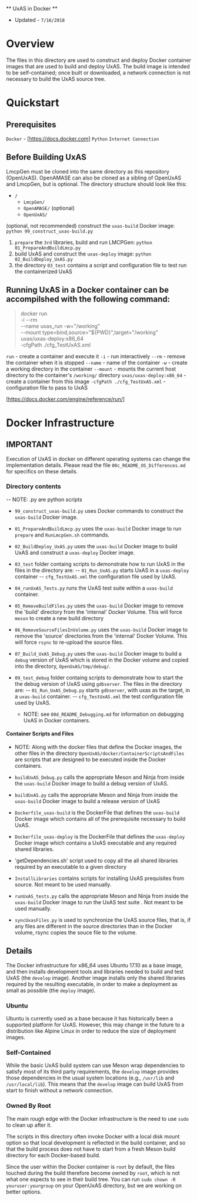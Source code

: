 ** UxAS in Docker **
* Updated - `7/16/2018`


# Overview
The files in this directory are used to construct and deploy Docker
container images that are used to build and deploy UxAS. The build 
image is intended to be self-contained; once built or downloaded, a 
network connection is not necessary to build the UxAS source tree.

# Quickstart

## Prerequisites
`Docker` - [https://docs.docker.com]
`Python`
`Internet Connection`

## Before Building UxAS
LmcpGen must be cloned into the same directory as this repository
(OpenUxAS). OpenAMASE can also be cloned as a sibling of OpenUxAS and
LmcpGen, but is optional. The directory structure should look like this:

* `/`
  * `LmcpGen/`
  * `OpenAMASE/` (optional)
  * `OpenUxAS/`

(optional, not recommended) construct the `uxas-build` Docker image:
	`python 99_construct_uxas-build.py`

1) `prepare` the `3rd` libraries, build and run LMCPGen:
	`python 01_PrepareAndBuildLmcp.py`
2) build UxAS and construct the `uxas-deploy` image:
	`python 02_BuildDeploy_UxAS.py`
3) the directory `03_test` contains a script and configuration file to test run the containerized UxAS

## Running UxAS in a Docker container can be accompilshed with the following command:
>docker run \
>  -i --rm \
>  --name uxas_run -w="/working" \
>  --mount type=bind,source="${PWD}",target="/working"\
>  uxas/uxas-deploy:x86_64 \
>  -cfgPath ./cfg_TestUxAS.xml

`run` - create a container and execute it
`-i` - run interactively
`--rm` - remove the container when it is stopped
`--name` - name of the container
`-w` - create a working directory in the container
`--mount` - mounts the current host directory to the container's `/working/` directory
`uxas/uxas-deploy:x86_64` - create a container from this image
`-cfgPath ./cfg_TestUxAS.xml` - configuration file to pass to UxAS

[https://docs.docker.com/engine/reference/run/]


# Docker Infrastructure

## IMPORTANT
Execution of UxAS in docker on different operating systems can change
the implementation details. Please read the file `00c_README_OS_Differences.md`
for specifics on these details.


### Directory contents
  -- NOTE: .py are python scripts

- `99_construct_uxas-build.py` uses Docker commands to construct the
  `uxas-build` Docker image.

- `01_PrepareAndBuildLmcp.py` uses the `uxas-build` Docker image
  to run `prepare` and `RunLmcpGen.sh` commands.

- `02_BuildDeploy_UxAS.py` uses the `uxas-build` Docker image
  to build UxAS and construct a `uxas-deploy` Docker image.

- `03_test` folder containg scripts to demonstrate how to run UxAS in
  the files in the directory are:
  	-- `01_Run_UxAS.py` starts UxAS in a `uxas-deploy` container 
   	-- `cfg_TestUxAS.xml` the configuration file used by UxAS.

- `04_runUxAS_Tests.py` runs the UxAS test suite within a `uxas-build`
  container.

- `05_RemoveBuildFiles.py` uses the `uxas-build` Docker image
  to remove the 'build' directory from the 'internal' Docker Volume.
  This will force `meson` to create a new build directory

- `06_RemoveSourceFilesInVolume.py`  uses the `uxas-build` Docker image
  to remove the 'source' directories from the 'internal' Docker Volume.
  This will force `rsync` to re-upload the source files.

- `07_Build_UxAS_Debug.py`  uses the `uxas-build` Docker image
  to build a `debug` version of UxAS which is stored in the Docker volume
  and copied into the directory, `OpenUxAS/tmp/debug/`.

- `09_test_debug` folder containg scripts to demonstrate how to start the
  the debug version of UxAS using `gdbserver`. The files in the directory
  are:
  	-- `01_Run_UxAS_Debug.py` starts `gdbserver`, with uxas as the target,
    in a `uxas-build` container. 
   	-- `cfg_TestUxAS.xml` the test configuration file used by UxAS.
  * NOTE: see `00d_README_Debugging.md` for information on debugging UxAS 
    in Docker containers.    


#### Container Scripts and Files
* NOTE: Along with the docker files that define the Docker images, the other 
files in the directory `OpenUxAS/docker/ContainerScriptsAndFiles` are scripts
that are designed to be executed inside the Docker containers.

- `buildUxAS_Debug.py` calls the appropriate Meson and Ninja from inside the
  `uxas-build` Docker image to build a debug version of UxAS.

- `buildUxAS.py` calls the appropriate Meson and Ninja from inside the
  `uxas-build` Docker image to build a release version of UxAS

- `Dockerfile_uxas-build` is the DockerFile that defines the
  `uxas-build` Docker image which contains all of the prerequisite
  necessary to build UxAS.

- `Dockerfile_uxas-deploy` is the DockerFile that defines the
  `uxas-deploy` Docker image which contains a UxAS executable and 
  any required shared libraries.

- 'getDependencies.sh' script used to copy all the all shared libraries 
  required by an executable to a given directory  

- `InstallLibraries` contains scripts for installing UxAS prequisites
  from source. Not meant to be used manually.

- `runUxAS_tests.py` calls the appropriate Meson and Ninja from inside the
  `uxas-build` Docker image to run the UxAS test suite . Not meant to be 
  used manually.

- `syncUxasFiles.py` is used to synchronize the UxAS source files, that is,
  if any files are different in the source directories than in the Docker 
  volume, rsync copies the souce file to the volume.    


## Details

The Docker infrastructure for x86_64 uses Ubuntu 17.10 as a base
image, and then installs development tools and libraries needed
to build and test UxAS (the `develop` image). Another image installs
only the shared libraries required by the resulting executable, in
order to make a deployment as small as possible (the `deploy` image).

### Ubuntu

Ubuntu is currently used as a base because it has historically been a
supported platform for UxAS. However, this may change in the future to
a distribution like Alpine Linux in order to reduce the size of
deployment images.

### Self-Contained

While the basic UxAS build system can use Meson wrap dependencies to
satisfy most of its third party requirements, the `develop` image
provides those dependencies in the usual system locations (e.g.,
`/usr/lib` and `/usr/local/lib`). This means that the `develop` image
can build UxAS from start to finish without a network connection.

### Owned By Root

The main rough edge with the Docker infrastructure is the need to use
`sudo` to clean up after it.

The scripts in this directory often invoke Docker with a local disk
mount option so that local development is reflected in the build
container, and so that the build process does not have to start from a
fresh Meson build directory for each Docker-based build.

Since the user within the Docker container is `root` by default, the
files touched during the build therefore become owned by `root`, which
is not what one expects to see in their build tree. You can run `sudo
chown -R youruser:yourgroup` on your OpenUxAS directory, but we are
working on better options.
